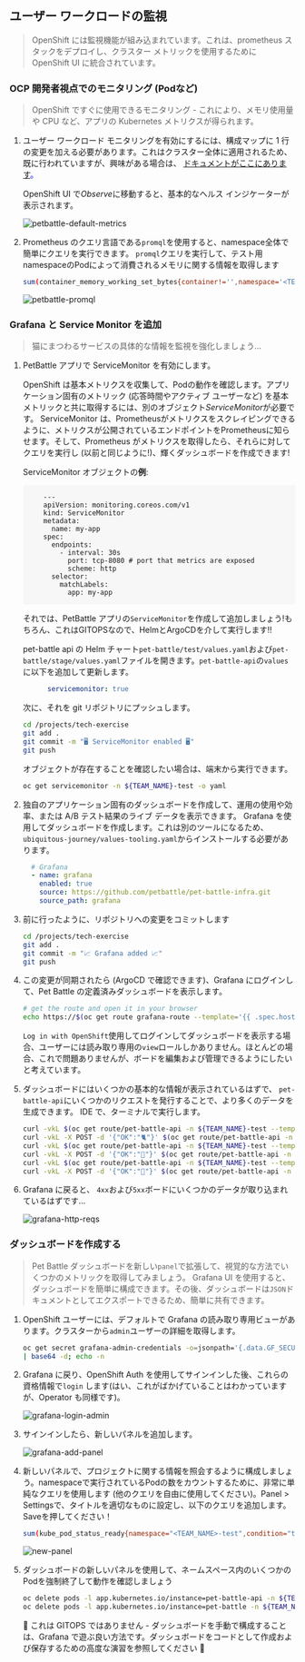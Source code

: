 ## ユーザー ワークロードの監視

> OpenShift には監視機能が組み込まれています。これは、prometheus スタックをデプロイし、クラスター メトリックを使用するために OpenShift UI に統合されています。

### OCP 開発者視点でのモニタリング (Podなど)

> OpenShift ですぐに使用できるモニタリング - これにより、メモリ使用量や CPU など、アプリの Kubernetes メトリクスが得られます。

1. ユーザー ワークロード モニタリングを有効にするには、構成マップに 1 行の変更を加える必要があります。これはクラスター全体に適用されるため、既に行われていますが、興味がある場合は、 <span style="color:blue;"><a href="https://docs.openshift.com/container-platform/4.9/monitoring/enabling-monitoring-for-user-defined-projects.html#enabling-monitoring-for-user-defined-projects_enabling-monitoring-for-user-defined-projects">ドキュメントがここにあります</a>。</span>

    OpenShift UI で*Observe*に移動すると、基本的なヘルス インジケーターが表示されます。

    ![petbattle-default-metrics](images/petbattle-default-metrics.png)

2. Prometheus のクエリ言語である`promql`を使用すると、namespace全体で簡単にクエリを実行できます。 `promql`クエリを実行して、テスト用namespaceのPodによって消費されるメモリに関する情報を取得します

    ```bash
    sum(container_memory_working_set_bytes{container!='',namespace='<TEAM_NAME>-test'}) by (pod)
    ```

    ![petbattle-promql](images/petbattle-promql.png)

### Grafana と Service Monitor を追加

> 猫にまつわるサービスの具体的な情報を監視を強化しましょう...

1. PetBattle アプリで ServiceMonitor を有効にします。

    OpenShift は基本メトリクスを収集して、Podの動作を確認します。アプリケーション固有のメトリック (応答時間やアクティブ ユーザーなど) を基本メトリックと共に取得するには、別のオブジェクト*ServiceMonitor*が必要です。 ServiceMonitor は、Prometheusがメトリクスをスクレイピングできるように、メトリクスが公開されているエンドポイントをPrometheusに知らせます。そして、Prometheus がメトリクスを取得したら、それらに対してクエリを実行し (以前と同じように!)、輝くダッシュボードを作成できます!

    ServiceMonitor オブジェクトの**例**:

     <div class="highlight" style="background: #f7f7f7">
     <pre><code class="language-yaml">
        ---
        apiVersion: monitoring.coreos.com/v1
        kind: ServiceMonitor
        metadata:
          name: my-app
        spec:
          endpoints:
            - interval: 30s
              port: tcp-8080 # port that metrics are exposed
              scheme: http
          selector:
            matchLabels:
              app: my-app
        </code></pre>
    </div>

    それでは、PetBattle アプリの`ServiceMonitor`を作成して追加しましょう!もちろん、これはGITOPSなので、HelmとArgoCDを介して実行します!!

    pet-battle api の Helm チャート`pet-battle/test/values.yaml`および`pet-battle/stage/values.yaml`ファイルを開きます。`pet-battle-api`の`values`に以下を追加して更新します。

    ```yaml
          servicemonitor: true
    ```

    次に、それを git リポジトリにプッシュします。

    ```bash
    cd /projects/tech-exercise
    git add .
    git commit -m "🖥️ ServiceMonitor enabled 🖥️"
    git push
    ```

    オブジェクトが存在することを確認したい場合は、端末から実行できます。

    ```bash
    oc get servicemonitor -n ${TEAM_NAME}-test -o yaml
    ```

2. 独自のアプリケーション固有のダッシュボードを作成して、運用の使用や効率、または A/B テスト結果のライブ データを表示できます。 Grafana を使用してダッシュボードを作成します。これは別のツールになるため、 `ubiquitous-journey/values-tooling.yaml`からインストールする必要があります。

    ```yaml
      # Grafana
      - name: grafana
        enabled: true
        source: https://github.com/petbattle/pet-battle-infra.git
        source_path: grafana
    ```

3. 前に行ったように、リポジトリへの変更をコミットします

    ```bash
    cd /projects/tech-exercise
    git add .
    git commit -m "📈 Grafana added 📈"
    git push
    ```

4. この変更が同期されたら (ArgoCD で確認できます)、Grafana にログインして、Pet Battle の定義済みダッシュボードを表示します。

    ```bash
    # get the route and open it in your browser
    echo https://$(oc get route grafana-route --template='{{ .spec.host }}' -n ${TEAM_NAME}-ci-cd)
    ```

    `Log in with OpenShift`使用してログインしてダッシュボードを表示する場合、ユーザーには読み取り専用の`view`ロールしかありません。ほとんどの場合、これで問題ありませんが、ボードを編集および管理できるようにしたいと考えています。

5. ダッシュボードにはいくつかの基本的な情報が表示されているはずで、 `pet-battle-api`にいくつかのリクエストを発行することで、より多くのデータを生成できます。 IDE で、ターミナルで実行します。

    ```bash
    curl -vkL $(oc get route/pet-battle-api -n ${TEAM_NAME}-test --template='{{.spec.host}}')/dogs
    curl -vkL -X POST -d '{"OK":"🐈"}' $(oc get route/pet-battle-api -n <TEAM_NAME>-test --template='{{.spec.host}}')/cats/
    curl -vkL $(oc get route/pet-battle-api -n ${TEAM_NAME}-test --template='{{.spec.host}}')/api/dogs
    curl -vkL -X POST -d '{"OK":"🦆"}' $(oc get route/pet-battle-api -n <TEAM_NAME>-test --template='{{.spec.host}}')/cats/
    curl -vkL $(oc get route/pet-battle-api -n ${TEAM_NAME}-test --template='{{.spec.host}}')/api/dogs
    curl -vkL -X POST -d '{"OK":"🐶"}' $(oc get route/pet-battle-api -n <TEAM_NAME>-test --template='{{.spec.host}}')/cats/
    ```

6. Grafana に戻ると、 `4xx`および`5xx`ボードにいくつかのデータが取り込まれているはずです...

    ![grafana-http-reqs](./images/grafana-http-reqs.png)

### ダッシュボードを作成する

> Pet Battle ダッシュボードを新しい`panel`で拡張して、視覚的な方法でいくつかのメトリックを取得してみましょう。 Grafana UI を使用すると、ダッシュボードを簡単に構成できます。その後、ダッシュボードは`JSON`ドキュメントとしてエクスポートできるため、簡単に共有できます。

1. OpenShift ユーザーには、デフォルトで Grafana の読み取り専用ビューがあります。クラスターから`admin`ユーザーの詳細を取得します。

    ```bash
    oc get secret grafana-admin-credentials -o=jsonpath='{.data.GF_SECURITY_ADMIN_PASSWORD}' -n ${TEAM_NAME}-ci-cd \
    | base64 -d; echo -n
    ```

2. Grafana に戻り、OpenShift Auth を使用してサインインした後、これらの資格情報で`login` します(はい、これがばかげていることはわかっていますが、Operator も同様です)。

    ![grafana-login-admin](./images/grafana-login-admin.png)

3. サインインしたら、新しいパネルを追加します。

    ![grafana-add-panel](./images/grafana-add-panel.png)

4. 新しいパネルで、プロジェクトに関する情報を照会するように構成しましょう。namespaceで実行されているPodの数をカウントするために、非常に単純なクエリを使用します (他のクエリを自由に使用してください)。Panel > Settingsで、タイトルを適切なものに設定し、以下のクエリを追加します。Saveを押してください！

    ```bash
    sum(kube_pod_status_ready{namespace="<TEAM_NAME>-test",condition="true"})
    ```

    ![new-panel](./images/new-panel.png)

5. ダッシュボードの新しいパネルを使用して、ネームスペース内のいくつかのPodを強制終了して動作を確認しましょう

    ```bash
    oc delete pods -l app.kubernetes.io/instance=pet-battle-api -n ${TEAM_NAME}-test
    oc delete pods -l app.kubernetes.io/instance=pet-battle -n ${TEAM_NAME}-test
    ```

     <!--![grafana-less-pods](./images/grafana-less-pods.png) -->

     <p class="tip">🐌 これは GITOPS ではありません - ダッシュボードを手動で構成することは、Grafana で遊ぶ良い方法です。ダッシュボードをコードとして作成および保存するための高度な演習を参照してください 🐎</p>
    

